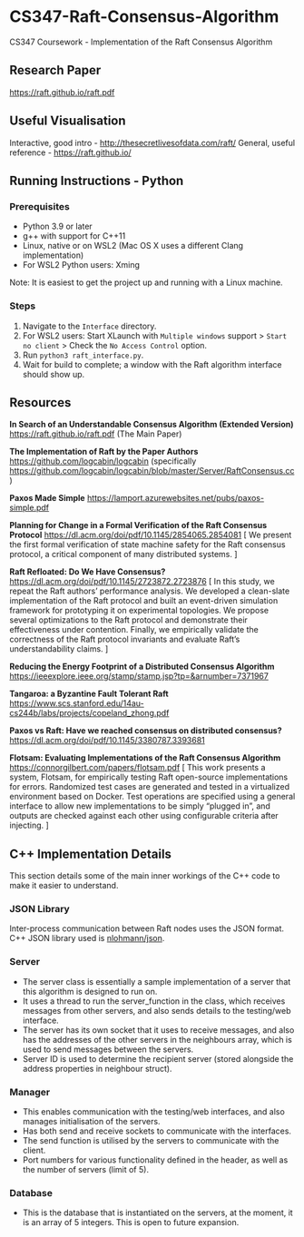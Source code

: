 # CS347-Raft-Consensus-Algorithm
CS347 Coursework - Implementation of the Raft Consensus Algorithm

## Research Paper
https://raft.github.io/raft.pdf

## Useful Visualisation
Interactive, good intro - http://thesecretlivesofdata.com/raft/
General, useful reference - https://raft.github.io/

## Running Instructions - Python

### Prerequisites
- Python 3.9 or later
- g++ with support for C++11
- Linux, native or on WSL2 (Mac OS X uses a different Clang implementation)
- For WSL2 Python users: Xming

Note: It is easiest to get the project up and running with a Linux machine.

### Steps
1. Navigate to the `Interface` directory.
2. For WSL2 users: Start XLaunch with `Multiple windows` support > `Start no client` > Check the `No Access Control` option.
3. Run ```python3 raft_interface.py```.
4. Wait for build to complete; a window with the Raft algorithm interface should show up.

## Resources
**In Search of an Understandable Consensus Algorithm (Extended Version)** https://raft.github.io/raft.pdf (The Main Paper)

**The Implementation of Raft by the Paper Authors** https://github.com/logcabin/logcabin (specifically https://github.com/logcabin/logcabin/blob/master/Server/RaftConsensus.cc)

**Paxos Made Simple** https://lamport.azurewebsites.net/pubs/paxos-simple.pdf

**Planning for Change in a Formal Verification of the Raft Consensus Protocol** https://dl.acm.org/doi/pdf/10.1145/2854065.2854081
\[ We present the first formal verification of state machine safety for the Raft consensus protocol, a critical component of many distributed systems. \]

**Raft Refloated: Do We Have Consensus?** https://dl.acm.org/doi/pdf/10.1145/2723872.2723876
\[ In this study, we repeat the Raft authors’ performance analysis. We developed a clean-slate implementation of the Raft protocol and built an event-driven simulation framework for prototyping it on experimental topologies. We propose several optimizations to the Raft protocol and demonstrate their effectiveness under contention. Finally, we empirically validate the correctness of the Raft protocol invariants and evaluate Raft’s understandability claims. \]

**Reducing the Energy Footprint of a Distributed Consensus Algorithm** https://ieeexplore.ieee.org/stamp/stamp.jsp?tp=&arnumber=7371967

**Tangaroa: a Byzantine Fault Tolerant Raft** https://www.scs.stanford.edu/14au-cs244b/labs/projects/copeland_zhong.pdf

**Paxos vs Raft: Have we reached consensus on distributed consensus?** https://dl.acm.org/doi/pdf/10.1145/3380787.3393681

**Flotsam: Evaluating Implementations of the Raft Consensus Algorithm** https://connorgilbert.com/papers/flotsam.pdf \[ This work presents a system, Flotsam, for empirically testing Raft open-source implementations for errors. Randomized test cases are generated and tested in a virtualized environment based on Docker. Test operations are specified using a general interface to allow new implementations to be simply “plugged in”, and outputs are checked against each other using configurable criteria after injecting. \]

## C++ Implementation Details

This section details some of the main inner workings of the C++ code to make it easier to understand.

### JSON Library

Inter-process communication between Raft nodes uses the JSON format. C++ JSON library used is [nlohmann/json](https://github.com/nlohmann/json).

### Server
- The server class is essentially a sample implementation of a server that this algorithm is designed to run on. 
- It uses a thread to run the server_function in the class, which receives messages from other servers, and also sends details to the testing/web interface.
- The server has its own socket that it uses to receive messages, and also has the addresses of the other servers in the neighbours array, which is used to send messages between the servers.
- Server ID is used to determine the recipient server (stored alongside the address properties in neighbour struct).

### Manager
- This enables communication with the testing/web interfaces, and also manages initialisation of the servers.
- Has both send and receive sockets to communicate with the interfaces.
- The send function is utilised by the servers to communicate with the client.
- Port numbers for various functionality defined in the header, as well as the number of servers (limit of 5).

### Database
- This is the database that is instantiated on the servers, at the moment, it is an array of 5 integers. This is open to future expansion.
